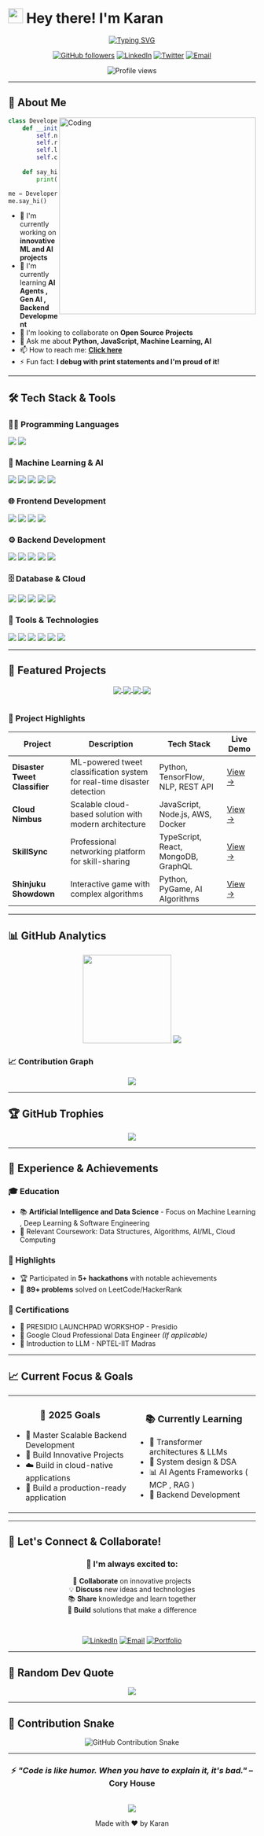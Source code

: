 # <img src="https://raw.githubusercontent.com/MartinHeinz/MartinHeinz/master/wave.gif" width="30px" height="30px" /> Hey there! I'm Karan

<!-- Typing SVG -->
<p align="center">
  <a href="https://github.com/DenverCoder1/readme-typing-svg">
    <img src="https://readme-typing-svg.herokuapp.com?font=Fira+Code&pause=1000&color=2E9EF7&center=true&vCenter=true&width=435&lines=Full+Stack+Developer;Machine+Learning+Enthusiast;Open+Source+Contributor;Always+Learning+New+Things" alt="Typing SVG" />
  </a>
</p>

<!-- Social badges -->
<p align="center">
  <a href="https://github.com/Karan4789"><img src="https://img.shields.io/github/followers/Karan4789?label=GitHub&style=for-the-badge&logo=github&logoColor=white&color=0891b2&labelColor=1c1917" alt="GitHub followers" /></a>
  <a href="https://www.linkedin.com/in/"><img src="https://img.shields.io/badge/LinkedIn-0077B5?style=for-the-badge&logo=linkedin&logoColor=white" alt="LinkedIn" /></a>
  <a href="https://twitter.com/"><img src="https://img.shields.io/badge/Twitter-1DA1F2?style=for-the-badge&logo=twitter&logoColor=white" alt="Twitter" /></a>
  <a href="mailto:your.email@example.com"><img src="https://img.shields.io/badge/Email-D14836?style=for-the-badge&logo=gmail&logoColor=white" alt="Email" /></a>
</p>

<!-- Profile views counter -->
<p align="center">
  <img src="https://komarev.com/ghpvc/?username=Karan4789&label=Profile%20views&color=0e75b6&style=flat" alt="Profile views" />
</p>

---

## 🚀 About Me

<img align="right" alt="Coding" width="400" src="https://cdn.dribbble.com/users/1162077/screenshots/3848914/programmer.gif">

```python
class Developer:
    def __init__(self):
        self.name = "Karunakaran M"
        self.role = "AI & Software Engineer"
        self.language_spoken = ["en_US", "tn_IN"]
        self.current_focus = "Building innovative scalable solutions"
        
    def say_hi(self):
        print("Thanks for dropping by! Let's build something amazing together!")

me = Developer()
me.say_hi()
```

- 🔭 I'm currently working on **innovative ML and AI projects**
- 🌱 I'm currently learning **AI Agents , Gen AI , Backend Development**
- 👯 I'm looking to collaborate on **Open Source Projects**
- 💬 Ask me about **Python, JavaScript, Machine Learning, AI**
- 📫 How to reach me: **[Click here](mailto:karan2301.m@gmail.com)**
- ⚡ Fun fact: **I debug with print statements and I'm proud of it!**

---

## 🛠️ Tech Stack & Tools

### 👨‍💻 Programming Languages
<p align="left">
  <img src="https://img.shields.io/badge/Python-FFD43B?style=for-the-badge&logo=python&logoColor=blue" />
  <img src="https://img.shields.io/badge/JavaScript-323330?style=for-the-badge&logo=javascript&logoColor=F7DF1E" />
</p>

### 🤖 Machine Learning & AI
<p align="left">
  <img src="https://img.shields.io/badge/PyTorch-EE4C2C?style=for-the-badge&logo=pytorch&logoColor=white" />
  <img src="https://img.shields.io/badge/scikit_learn-F7931E?style=for-the-badge&logo=scikit-learn&logoColor=white" />
  <img src="https://img.shields.io/badge/Keras-FF0000?style=for-the-badge&logo=keras&logoColor=white" />
  <img src="https://img.shields.io/badge/Pandas-2C2D72?style=for-the-badge&logo=pandas&logoColor=white" />
  <img src="https://img.shields.io/badge/Numpy-777BB4?style=for-the-badge&logo=numpy&logoColor=white" />
</p>

### 🌐 Frontend Development
<p align="left">
  <img src="https://img.shields.io/badge/React-20232A?style=for-the-badge&logo=react&logoColor=61DAFB" />
  <img src="https://img.shields.io/badge/Tailwind_CSS-38B2AC?style=for-the-badge&logo=tailwind-css&logoColor=white" />
  <img src="https://img.shields.io/badge/HTML5-E34F26?style=for-the-badge&logo=html5&logoColor=white" />
  <img src="https://img.shields.io/badge/CSS3-1572B6?style=for-the-badge&logo=css3&logoColor=white" />
</p>

### ⚙️ Backend Development
<p align="left">
  <img src="https://img.shields.io/badge/Node.js-339933?style=for-the-badge&logo=nodedotjs&logoColor=white" />
  <img src="https://img.shields.io/badge/Express.js-000000?style=for-the-badge&logo=express&logoColor=white" />
  <img src="https://img.shields.io/badge/Flask-000000?style=for-the-badge&logo=flask&logoColor=white" />
  <img src="https://img.shields.io/badge/FastAPI-109989?style=for-the-badge&logo=FASTAPI&logoColor=white" />
  <img src="https://img.shields.io/badge/REST%20API-00BFFF?style=for-the-badge&logo=postman&logoColor=white" />
</p>

### 🗄️ Database & Cloud
<p align="left">
  <img src="https://img.shields.io/badge/MongoDB-4EA94B?style=for-the-badge&logo=mongodb&logoColor=white" />
  <img src="https://img.shields.io/badge/PostgreSQL-316192?style=for-the-badge&logo=postgresql&logoColor=white" />
  <img src="https://img.shields.io/badge/Supabase-3ECF8E?style=for-the-badge&logo=supabase&logoColor=white" />
  <img src="https://img.shields.io/badge/MySQL-005C84?style=for-the-badge&logo=mysql&logoColor=white" />
  <img src="https://img.shields.io/badge/Docker-2CA5E0?style=for-the-badge&logo=docker&logoColor=white" />
</p>

### 🔧 Tools & Technologies
<p align="left">
  <img src="https://img.shields.io/badge/Git-F05032?style=for-the-badge&logo=git&logoColor=white" />
  <img src="https://img.shields.io/badge/GitHub-100000?style=for-the-badge&logo=github&logoColor=white" />
  <img src="https://img.shields.io/badge/VS_Code-007ACC?style=for-the-badge&logo=visual%20studio%20code&logoColor=white" />
  <img src="https://img.shields.io/badge/Jupyter-F37626.svg?&style=for-the-badge&logo=Jupyter&logoColor=white" />
  <img src="https://img.shields.io/badge/Postman-FF6C37?style=for-the-badge&logo=Postman&logoColor=white" />
  <img src="https://img.shields.io/badge/Linux-FCC624?style=for-the-badge&logo=linux&logoColor=black" />
</p>

---

## 🚀 Featured Projects

<div align="center">
  <a href="https://github.com/Karan4789/Disaster_Tweet_Classifier">
    <img align="center" src="https://github-readme-stats.vercel.app/api/pin/?username=Karan4789&repo=Disaster_Tweet_Classifier&theme=radical" />
  </a>
  <a href="https://github.com/Karan4789/Cloud-Nimbus">
    <img align="center" src="https://github-readme-stats.vercel.app/api/pin/?username=Karan4789&repo=Cloud-Nimbus&theme=radical" />
  </a>
  <a href="https://github.com/Karan4789/SkillSync">
    <img align="center" src="https://github-readme-stats.vercel.app/api/pin/?username=Karan4789&repo=SkillSync&theme=radical" />
  </a>
  <a href="https://github.com/Karan4789/Shinjuku-Showdown">
    <img align="center" src="https://github-readme-stats.vercel.app/api/pin/?username=Karan4789&repo=Shinjuku-Showdown&theme=radical" />
  </a>
</div>

<br/>

### 🎯 Project Highlights

| Project | Description | Tech Stack | Live Demo |
|---------|-------------|------------|-----------|
| **Disaster Tweet Classifier** | ML-powered tweet classification system for real-time disaster detection | Python, TensorFlow, NLP, REST API | [View →](https://github.com/Karan4789/Disaster_Tweet_Classifier) |
| **Cloud Nimbus** | Scalable cloud-based solution with modern architecture | JavaScript, Node.js, AWS, Docker | [View →](https://github.com/Karan4789/Cloud-Nimbus) |
| **SkillSync** | Professional networking platform for skill-sharing | TypeScript, React, MongoDB, GraphQL | [View →](https://github.com/Karan4789/SkillSync) |
| **Shinjuku Showdown** | Interactive game with complex algorithms | Python, PyGame, AI Algorithms | [View →](https://github.com/Karan4789/Shinjuku-Showdown) |

---

## 📊 GitHub Analytics

<div align="center">
  
  <img height="180em" src="https://github-readme-stats.vercel.app/api/top-langs/?username=Karan4789&layout=compact&langs_count=8&theme=radical"/>
  <img src="https://github-readme-streak-stats.herokuapp.com/?user=Karan4789&theme=radical&hide_border=false" />
</div>


### 📈 Contribution Graph

<div align="center">
  <img src="https://github-readme-activity-graph.vercel.app/graph?username=Karan4789&theme=radical&hide_border=false&area=true" />
</div>

---

## 🏆 GitHub Trophies

<div align="center">
  <img src="https://github-profile-trophy.vercel.app/?username=Karan4789&theme=radical&no-frame=false&no-bg=false&margin-w=4&row=1" />
</div>

---

## 💼 Experience & Achievements

### 🎓 Education
- 📚 **Artificial Intelligence and Data Science** - Focus on Machine Learning , Deep Learning & Software Engineering
- 🏅 Relevant Coursework: Data Structures, Algorithms, AI/ML, Cloud Computing

### 🌟 Highlights
- 🏆 Participated in **5+ hackathons** with notable achievements
- 🎯 **89+ problems** solved on LeetCode/HackerRank

### 📜 Certifications
- 🏅 PRESIDIO LAUNCHPAD WORKSHOP - Presidio
- 🏅 Google Cloud Professional Data Engineer *(If applicable)*
- 🏅 Introduction to LLM - NPTEL-IIT Madras

---

## 📈 Current Focus & Goals

<table>
  <tr>
    <td align="center" width="50%">
      <h3>🎯 2025 Goals</h3>
      <ul align="left">
        <li>🚀 Master Scalable Backend Development</li>
        <li>🚀 Build Innovative Projects</li>
        <li>☁️ Build in cloud-native applications</li>
        <li>🎯 Build a production-ready application</li>
      </ul>
    </td>
    <td align="center" width="50%">
      <h3>📚 Currently Learning</h3>
      <ul align="left">
        <li>🧠 Transformer architectures & LLMs</li>
        <li>🎨 System design & DSA</li>
        <li>📊 AI Agents Frameworks ( MCP , RAG )</li>
        <li>🔐 Backend Development </li>
      </ul>
    </td>
  </tr>
</table>

---

## 🤝 Let's Connect & Collaborate!

<div align="center">
  
  <h3>💬 I'm always excited to:</h3>
  
  🤝 **Collaborate** on innovative projects  
  💡 **Discuss** new ideas and technologies  
  📚 **Share** knowledge and learn together  
  🚀 **Build** solutions that make a difference  
  
  <br/>
  
  [![LinkedIn](https://img.shields.io/badge/LinkedIn-Let's_Connect-0077B5?style=for-the-badge&logo=linkedin&logoColor=white)](https://www.linkedin.com/in/karunakaran-m-7968142a1/)
  [![Email](https://img.shields.io/badge/Email-Say_Hello-D14836?style=for-the-badge&logo=gmail&logoColor=white)](mailto:karan2301.m@gmail.com)
  [![Portfolio](https://img.shields.io/badge/Portfolio-Check_Out-FF5722?style=for-the-badge&logo=google-chrome&logoColor=white)](https://your-portfolio.com)
  
</div>

---

## 💭 Random Dev Quote

<div align="center">
  <img src="https://quotes-github-readme.vercel.app/api?type=horizontal&theme=radical" />
</div>

---

## 🐍 Contribution Snake

<div align="center">
  <img src="https://raw.githubusercontent.com/Karan4789/Karan4789/output/github-contribution-grid-snake.svg" alt="GitHub Contribution Snake" />
</div>

---

<div align="center">
  
  ### ⚡ *"Code is like humor. When you have to explain it, it's bad."* – Cory House
  
  <br/>
  
  <img src="https://capsule-render.vercel.app/api?type=waving&color=gradient&height=100&section=footer" />
  
  <p>Made with ❤️ by Karan</p>
  
</div>
